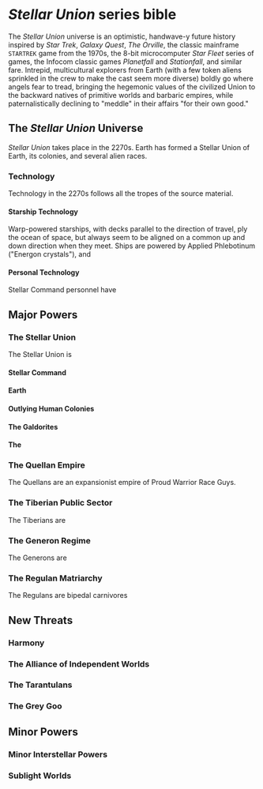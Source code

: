 # *Stellar Union* series bible

The *Stellar Union* universe is an optimistic, handwave-y future history inspired by *Star Trek*, *Galaxy Quest*, *The Orville*,  the classic mainframe `STARTREK` game from the 1970s, the 8-bit microcomputer *Star Fleet* series of games, the Infocom classic games *Planetfall* and *Stationfall*, and similar fare. Intrepid, multicultural explorers from Earth (with a few token aliens sprinkled in the crew to make the cast seem more diverse) boldly go where angels fear to tread, bringing the hegemonic values of the civilized Union to the backward natives of primitive worlds and barbaric empires, while paternalistically declining to "meddle" in their affairs "for their own good."

## The *Stellar Union* Universe

*Stellar Union* takes place in the 2270s. Earth has formed a Stellar Union of Earth, its colonies, and several alien races. 

### Technology
Technology in the 2270s follows all the tropes of the source material. 

#### Starship Technology
Warp-powered starships, with decks parallel to the direction of travel, ply the ocean of space, but always seem to be aligned on a common up and down direction when they meet. Ships are powered by Applied Phlebotinum ("Energon crystals"), and 

#### Personal Technology
Stellar Command personnel have 

## Major Powers
### The Stellar Union
The Stellar Union is 

#### Stellar Command
#### Earth
#### Outlying Human Colonies
#### The Galdorites
#### The 

### The Quellan Empire
The Quellans are an expansionist empire of Proud Warrior Race Guys. 

### The Tiberian Public Sector
The Tiberians are 

### The Generon Regime
The Generons are 

### The Regulan Matriarchy
The Regulans are bipedal carnivores 

## New Threats
### Harmony

### The Alliance of Independent Worlds

### The Tarantulans

### The Grey Goo

## Minor Powers
### Minor Interstellar Powers

### Sublight Worlds
<!--stackedit_data:
eyJoaXN0b3J5IjpbNjY3MTI0NjEwLC01NDg5MzUyMDUsMTQzNj
gxNzM3Myw5NzI3MjQwNzYsMjEzMDExNjMwLDM3NDMxMzY1MF19

-->